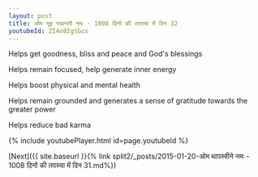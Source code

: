 ```yaml
---
layout: post
title: ओम भूह भावनायै नमः - 1008 दिनों की तपस्या में दिन 32
youtubeId: ZI4o8IgtGcs
---
```

 
 
Helps get goodness, bliss and peace and God's blessings
 
Helps remain focused, help generate inner energy 
 
Helps boost physical and mental health 
 
Helps remain grounded and generates a sense of gratitude towards the greater power 
 
Helps reduce bad karma
 
 
 
 


{% include youtubePlayer.html id=page.youtubeId %}
 
[Next]({{ site.baseurl }}{% link  split2/_posts/2015-01-20-ओम थापस्वीने नमः - 1008 दिनों की तपस्या में दिन 31.md%})
 
